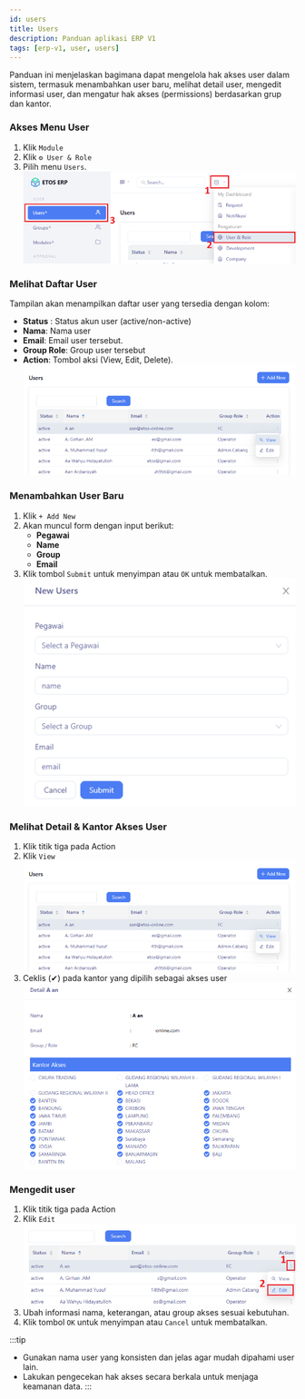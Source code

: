 ```yaml
---
id: users
title: Users
description: Panduan aplikasi ERP V1
tags: [erp-v1, user, users]
---
```

Panduan ini menjelaskan bagimana dapat mengelola hak akses user dalam sistem, termasuk menambahkan user baru, melihat detail user, mengedit informasi user, dan mengatur hak akses (permissions) berdasarkan grup dan kantor.

### Akses Menu User

1. Klik `Module`
2. Klik `⚙ User & Role`
3. Pilih menu `Users`.
![users](../img/users.png)

### Melihat Daftar User

Tampilan akan menampilkan daftar user yang tersedia dengan kolom:
- **Status** : Status akun user (active/non-active)
- **Nama**: Nama user
- **Email**: Email user tersebut.
- **Group Role**: Group user tersebut
- **Action**: Tombol aksi (View, Edit, Delete).
![users](../img/list-user.png)

### Menambahkan User Baru

1. Klik `+ Add New`
2. Akan muncul form dengan input berikut:
    - **Pegawai** 
   - **Name**
   - **Group**
   - **Email**
3. Klik tombol `Submit` untuk menyimpan atau `OK` untuk membatalkan.
![users](../img/add-user.png)

### Melihat Detail & Kantor Akses User

1. Klik titik tiga pada Action
2. Klik `View`<br/>
![users](../img/list-user.png)
3. Ceklis (✔) pada kantor yang dipilih sebagai akses user
![users](../img/view-user.png)

### Mengedit user

1. Klik titik tiga pada Action
2. Klik `Edit`<br/>
![users](../img/edit-user.png)
3. Ubah informasi nama, keterangan, atau group akses sesuai kebutuhan.
4. Klik tombol `OK` untuk menyimpan atau `Cancel` untuk membatalkan.

:::tip
- Gunakan nama user yang konsisten dan jelas agar mudah dipahami user lain.
- Lakukan pengecekan hak akses secara berkala untuk menjaga keamanan data.
:::